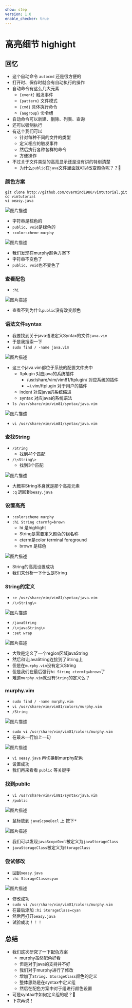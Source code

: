 ```yaml
---
show: step
version: 1.0
enable_checker: true
---
```


# 高亮细节 highight

## 回忆
- 这个自动命令 `autocmd` 还是很方便的
- 打开时、保存时就会有自动执行的操作
- 自动命令有这么几大元素
	- `{event}` 触发事件
	- `{pattern}` 文件模式
	- `{cmd}` 具体执行命令
	- `{augroup}` 命令组
- 自动命令可以新建、删除、列表、查询
- 还可以强制执行
- 有这个我们可以
    - 针对每种不同的文件的类型
    - 定义相应的触发事件
    - 然后执行各种各样的命令
    - 方便操作
- 不过关于文件类型的高亮显示还是没有讲的特别清楚
    - 为什么`public`在`java`文件里面就可以改变颜色呢？？🤔

### 颜色方案
```
git clone http://github.com/overmind1980/vimtutorial.git
cd vimtutorial
vi oeasy.java
```

![图片描述](https://doc.shiyanlou.com/courses/uid1190679-20210802-1627907966621)

- 字符串是棕色的
- `public`、`void`是绿色的
- `:colorscheme murphy`

![图片描述](https://doc.shiyanlou.com/courses/uid1190679-20210802-1627908044723)

- 我们发现在murphy颜色方案下
- 字符串不变色了
- `public`、`void`也不变色了

### 查看配色
- `:hi`

![图片描述](https://doc.shiyanlou.com/courses/uid1190679-20210802-1627908193897)

- 查看不到为什么`public`没有改变颜色


### 语法文件syntax
- 我要找到关于java语法定义Syntax的文件`java.vim`
- 于是我搜索一下
- `sudo find / -name java.vim`

![图片描述](https://doc.shiyanlou.com/courses/uid1190679-20210802-1627908359160)

- 这三个java.vim都位于系统的配置文件夹中
	- ftplugin 对应java的系统插件
        - /usr/share/vim/vim81/ftplugin/ 对应系统的插件
		- ~/.vim/ftplugin 对于用户的插件
	- indent 对应java的系统缩进
	- syntax 对应java的系统语法
- `ls /usr/share/vim/vim81/syntax/java.vim`

![图片描述](https://doc.shiyanlou.com/courses/uid1190679-20210802-1627908609574)

- `vi /usr/share/vim/vim81/syntax/java.vim`

### 查找String
- `/String`
	- 找到41个匹配
- `/\<String\>`
	- 找到3个匹配

![图片描述](https://doc.shiyanlou.com/courses/uid1190679-20210802-1627909795605)

- 大概率String本身就是那个高亮元素
- `:q` 退回到`oeasy.java`

### 设置高亮

- `:colorscheme murphy`
- `:hi String ctermfg=brown`
	- hi 是highlight
	- String是需要定义颜色的组名称
	- cterm是color terminal foreground
	- brown 是棕色

![图片描述](https://doc.shiyanlou.com/courses/uid1190679-20210802-1627909966231)

- String的高亮设置成功
- 我们来分析一下什么是String

### String的定义

- `:e /usr/share/vim/vim81/syntax/java.vim`
- `/\<String\>`

![图片描述](https://doc.shiyanlou.com/courses/uid1190679-20210802-1627910478613)

- `/javaString`
- `/\<javaString\>`
- `:set wrap`

![图片描述](https://doc.shiyanlou.com/courses/uid1190679-20210802-1627910401270)

- 大致是定义了一个region区域javaString
- 然后和让javaString连接到了String上
- 但是在`murphy.vim`没有定义String
- 但是我们在最后强行`hi String ctermfg=brown`了
- 难道`murphy.vim`就没有`String`的定义么？

### murphy.vim

- `sudo find / -name murphy.vim`
- `vi /usr/share/vim/vim81/colors/murphy.vim`
- `/String`

![图片描述](https://doc.shiyanlou.com/courses/uid1190679-20210802-1627910767648)

- `sudo vi /usr/share/vim/vim81/colors/murphy.vim`
- 在最末一行加上一句

![图片描述](https://doc.shiyanlou.com/courses/uid1190679-20210802-1627910857436)

- `vi oeasy.java` 再切换到murphy配色
- 设置成功
- 我们再来看看 `public` 等关键字

### 找到public
- `vi /usr/share/vim/vim81/syntax/java.vim`
- `/public`

![图片描述](https://doc.shiyanlou.com/courses/uid1190679-20210802-1627911093095)

- 鼠标放到 `javaScpoeDecl` 上 按下<kbd>*</kbd>

![图片描述](https://doc.shiyanlou.com/courses/uid1190679-20210802-1627911211862)

- 我们可以发现`javaScopeDecl`被定义为`javaStorageClass`
- `javaStorageClass`被定义为`StorageClass`

### 尝试修改
- 回到`oeasy.java`
- `:hi StorageClass=cyan`

![图片描述](https://doc.shiyanlou.com/courses/uid1190679-20210802-1627911673601)

- 修改成功
- `sudo vi /usr/share/vim/vim81/colors/murphy.vim`
- 在最后添加 `:hi StorageClass=cyan`
- 然后再打开`oeasy.java`
- 试验成功！！！

## 总结

- 我们这次研究了一下配色方案
    - murphy虽然配色好看
    - 但是对于java的支持并不好
    - 我们对于murphy进行了修改
    - 增加了`String`、`StorageClass`颜色的定义
    - 整体思路是在syntax中定义组
    - 然后在配色方案中对于组进行颜色设置
- 可是syntax中如何定义组的呢？🤔
- 下次再说！


